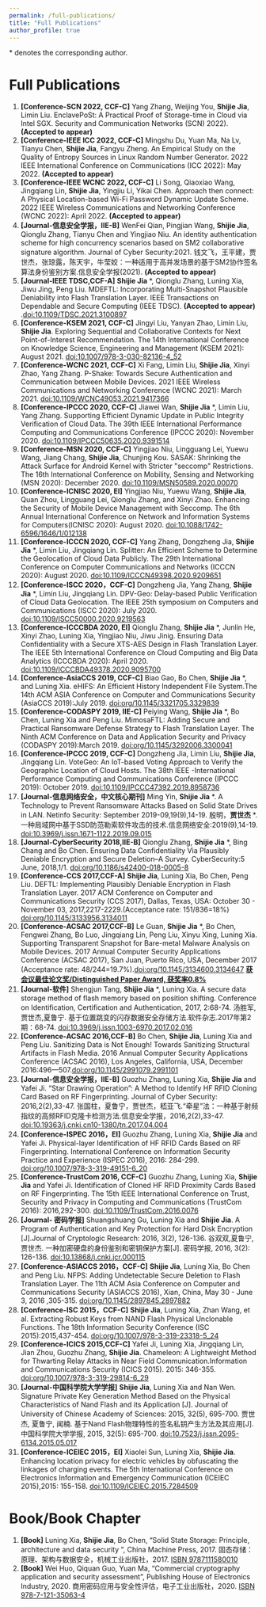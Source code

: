 ```yaml
---
permalink: /full-publications/
title: "Full Publications"
author_profile: true
---
```

\* denotes the corresponding author. 

Full Publications
======
1. **[Conference-SCN 2022, CCF-C]** Yang Zhang, Weijing You, **Shijie Jia**, Limin Liu. EnclavePoSt: A Practical Proof of Storage-time in Cloud via Intel SGX. Security and Communication Networks (SCN) 2022). **(Accepted to appear)** 
1. **[Conference-IEEE ICC 2022, CCF-C]** Mingshu Du, Yuan Ma, Na Lv, Tianyu Chen, **Shijie Jia**, Fangyu Zheng. An Empirical Study on the Quality of Entropy Sources in Linux Random Number Generator. 2022 IEEE International Conference on Communications (ICC 2022): May 2022. **(Accepted to appear)** 
1. **[Conference-IEEE WCNC 2022, CCF-C]** Li Song, Qiaoxiao Wang, Jingqiang Lin, **Shijie Jia**, Yingjiu Li, Yikai Chen. Approach then connect: A Physical Location-based Wi-Fi Password Dynamic Update Scheme. 2022 IEEE Wireless Communications and Networking Conference (WCNC 2022): April 2022. **(Accepted to appear)** 
1. **[Journal-信息安全学报，IIE-B]** WenFei Qian, Pingjian Wang, **Shijie Jia**, Qionglu Zhang, Tianyu Chen  and Yingjiao Niu. An identity authentication scheme for high concurrency scenarios based on SM2 collaborative signature algorithm. Journal of Cyber Security:2021. 钱文飞，王平建，贾世杰，张琼露，陈天宇，牛莹姣：一种适用于高并发场景的基于SM2协作签名算法身份鉴别方案.信息安全学报(2021). **(Accepted to appear)** 
1. **[Journal-IEEE TDSC,CCF-A]** **Shijie Jia** *, Qionglu Zhang, Luning Xia, Jiwu Jing, Peng Liu. MDEFTL: Incorporating Multi-Snapshot Plausible Deniability into Flash Translation Layer. IEEE Transactions on Dependable and Secure Computing (IEEE TDSC). **(Accepted to appear)** .[doi:10.1109/TDSC.2021.3100897](https://ieeexplore.ieee.org/document/9502511)
1. **[Conference-KSEM 2021, CCF-C]** Jingyi Liu, Yanyan Zhao, Limin Liu, **Shijie Jia**. Exploring Sequential and Collaborative Contexts for Next Point-of-Interest Recommendation. The 14th International Conference on Knowledge Science, Engineering and Management (KSEM 2021): August 2021. [doi:10.1007/978-3-030-82136-4_52](https://link.springer.com/chapter/10.1007/978-3-030-82136-4_52)
1. **[Conference-WCNC 2021, CCF-C]** Xi Fang, Limin Liu, **Shijie Jia**, Xinyi Zhao, Yang Zhang. P-Shake: Towards Secure Authentication and Communication between Mobile Devices. 2021 IEEE Wireless Communications and Networking Conference (WCNC 2021): March 2021. [doi:10.1109/WCNC49053.2021.9417366](https://ieeexplore.ieee.org/document/9417366)
1. **[Conference-IPCCC 2020, CCF-C]** Jiawei Wan, **Shijie Jia** *, Limin Liu, Yang Zhang. Supporting Efficient Dynamic Update in Public Integrity Verification of Cloud Data. The 39th IEEE International Performance Computing and Communications Conference (IPCCC 2020): November 2020. [doi:10.1109/IPCCC50635.2020.9391514](https://ieeexplore.ieee.org/abstract/document/9391514)
1. **[Conference-MSN 2020, CCF-C]** Yingjiao Niu, Lingguang Lei, Yuewu Wang, Jiang Chang, **Shijie Jia**, Chunjing Kou. SASAK: Shrinking the Attack Surface for Android Kernel with Stricter "seccomp" Restrictions. The 16th International Conference on Mobility, Sensing and Networking (MSN 2020): December 2020. [doi:10.1109/MSN50589.2020.00070](https://ieeexplore.ieee.org/abstract/document/9394235) 
1. **[Conference-ICNISC 2020, EI]** Yingjiao Niu, Yuewu Wang, **Shijie Jia**, Quan Zhou, Lingguang Lei, Qionglu Zhang, and Xinyi Zhao. Enhancing the Security of Mobile Device Management with Seccomp. The 6th Annual International Conference on Network and Information Systems for Computers(ICNISC 2020): August 2020. [doi:10.1088/1742-6596/1646/1/012138](https://doi.org/10.1088/1742-6596/1646/1/012138) 
1. **[Conference-ICCCN 2020, CCF-C]** Yang Zhang, Dongzheng Jia, **Shijie Jia** *, Limin Liu, Jingqiang Lin. Splitter: An Efficient Scheme to Determine the Geolocation of Cloud Data Publicly. The 29th International Conference on Computer Communications and Networks (ICCCN 2020): August 2020. [doi:10.1109/ICCCN49398.2020.9209651](https://ieeexplore.ieee.org/abstract/document/9209651) 
1. **[Conference-ISCC 2020，CCF-C]** Dongzheng Jia, Yang Zhang, **Shijie Jia** *, Limin Liu, Jingqiang Lin. DPV-Geo: Delay-based Public Verification of Cloud Data Geolocation. The IEEE 25th symposium on Computers and Communications (ISCC 2020): July 2020. [doi:10.1109/ISCC50000.2020.9219563](https://ieeexplore.ieee.org/abstract/document/9219563)  
1. **[Conference-ICCCBDA 2020, EI]** Qionglu Zhang, **Shijie Jia** *, Junlin He, Xinyi Zhao, Luning Xia, Yingjiao Niu, Jiwu Jinig. Ensuring Data Confidentiality with a Secure XTS-AES Design in Flash Translation Layer. The IEEE 5th International Conference on Cloud Computing and Big Data Analytics (ICCCBDA 2020): April 2020. [doi:10.1109/ICCCBDA49378.2020.9095700](https://ieeexplore.ieee.org/abstract/document/9095700)  
1. **[Conference-AsiaCCS 2019, CCF-C]** Biao Gao, Bo Chen, **Shijie Jia** *, and Luning Xia. eHIFS: An Efficient History Independent File System.The 14th ACM ASIA Conference on Computer and Communications Security (AsiaCCS 2019):July 2019. [doi:org/10.1145/3321705.3329839](https://dl.acm.org/doi/abs/10.1145/3321705.3329839)  
1. **[Conference-CODASPY 2019, IIE-C]** Peiying Wang, **Shijie Jia** *, Bo Chen, Luning Xia and Peng Liu. MimosaFTL: Adding Secure and Practical Ransomware Defense Strategy to Flash Translation Layer. The Ninth ACM Conference on Data and Application Security and Privacy (CODASPY 2019):March 2019. [doi:org/10.1145/3292006.3300041](https://dl.acm.org/doi/abs/10.1145/3292006.3300041)  
1. **[Conference-IPCCC 2019, CCF-C]** Dongzheng Jia, Limin Liu, **Shijie Jia**, Jingqiang Lin. VoteGeo: An IoT-based Voting Approach to Verify the Geographic Location of Cloud Hosts. The 38th IEEE -International Performance Computing and Communications Conference (IPCCC 2019): October 2019. [doi:10.1109/IPCCC47392.2019.8958736](https://ieeexplore.ieee.org/abstract/document/8958736)  
1. **[Journal-信息网络安全，中文核心期刊]** Ming Yin, **Shijie Jia** *. A Technology to Prevent Ransomware Attacks Based on Solid State Drives in LAN. Netinfo Security: September 2019-09,19(9),14-19. 殷明，**贾世杰** *. 一种局域网中基于SSD防范勒索软件攻击的技术.信息网络安全:2019(9),14-19. [doi:10.3969/j.issn.1671-1122.2019.09.015](http://netinfo-security.org/CN/10.3969/j.issn.1671-1122.2019.09.015)  
1. **[Journal-CyberSecurity 2018,IIE-B]** Qionglu Zhang, **Shijie Jia** *, Bing Chang and Bo Chen. Ensuring Data Confidentiality Via Plausibly Deniable Encryption and Secure Deletion–A Survey. CyberSecurity:5 June, 2018,1/1. [doi:org/10.1186/s42400-018-0005-8](https://cybersecurity.springeropen.com/articles/10.1186/s42400-018-0005-8)  
1. **[Conference-CCS 2017,CCF-A]** **Shijie Jia**, Luning Xia, Bo Chen, Peng Liu. DEFTL: Implementing Plausibly Deniable Encryption in Flash Translation Layer. 2017 ACM Conference on Computer and Communications Security (CCS 2017), Dallas, Texas, USA: October 30 - November 03, 2017,2217-2229.(Acceptance rate: 151/836=18%) [doi:org/10.1145/3133956.3134011](https://dl.acm.org/doi/abs/10.1145/3133956.3134011) 
1. **[Conference-ACSAC 2017,CCF-B]** Le Guan, **Shijie Jia** *, Bo Chen, Fengwei Zhang, Bo Luo, Jingqiang Lin, Peng Liu, Xinyu Xing, Luning Xia. Supporting Transparent Snapshot for Bare-metal Malware Analysis on Mobile Devices. 2017 Annual Computer Security Applications Conference (ACSAC 2017), San Juan, Puerto Rico, USA, December 2017 (Acceptance rate: 48/244=19.7%).[doi:org/10.1145/3134600.3134647](https://dl.acm.org/doi/10.1145/3134600.3134647) [**获会议最佳论文奖/Distinguished Paper Award, 获奖率0.8%**](https://www.acsac.org/archive/) 
1. **[Journal-软件]** Shengjun Tang, **Shijie Jia** *, Luning Xia. A secure data storage method of flash memory based on position shifting. Conference on Identification, Certification and Authentication, 2017, 2:68-74. 汤胜军,贾世杰,夏鲁宁. 基于位置跳变的闪存数据安全存储方法.软件杂志.2017年第2期：68-74. [doi:10.3969/j.issn.1003-6970.2017.02.016](https://www.cnki.com.cn/Article/CJFDTotal-RJZZ201702017.htm) 
1. **[Conference-ACSAC 2016,CCF-B]** Bo Chen, **Shijie Jia**, Luning Xia and Peng Liu. Sanitizing Data is Not Enough! Towards Sanitizing Structural Artifacts in Flash Media. 2016 Annual Computer Security Applications Conference (ACSAC 2016), Los Angeles, California, USA, December 2016:496—507.[doi:org/10.1145/2991079.2991101](https://dl.acm.org/doi/abs/10.1145/2991079.2991101) 
1. **[Journal-信息安全学报，IIE-B]** Guozhu Zhang, Luning Xia, **Shijie Jia** and Yafei Ji. “Star Drawing Operation”: A Method to Identify HF RFID Cloning Card Based on RF Fingerprinting. Journal of Cyber Security: 2016,2(2),33-47. 张国柱，夏鲁宁，贾世杰，嵇亚飞.“牵星”法：一种基于射频指纹的高频RFID克隆卡检测方法.信息安全学报，2016,2(2),33-47. [doi:10.19363/j.cnki.cn10-1380/tn.2017.04.004](http://jcs.iie.ac.cn/xxaqxb/ch/reader/view_abstract.aspx?file_no=20170204&flag=1) 
1. **[Conference-ISPEC 2016，EI]** Guozhu Zhang, Luning Xia, **Shijie Jia** and Yafei Ji. Physical-layer Identification of HF RFID Cards Based on RF Fingerprinting. International Conference on Information Security Practice and Experience (ISPEC 2016), 2016: 284-299. [doi:org/10.1007/978-3-319-49151-6_20](https://link.springer.com/chapter/10.1007/978-3-319-49151-6_20) 
1. **[Conference-TrustCom 2016, CCF-C]** Guozhu Zhang, Luning Xia, **Shijie Jia** and Yafei Ji. Identification of Cloned HF RFID Proximity Cards Based on RF Fingerprinting. The 15th IEEE International Conference on Trust, Security and Privacy in Computing and Communications (TrustCom 2016): 2016,292-300. [doi:10.1109/TrustCom.2016.0076](https://ieeexplore.ieee.org/abstract/document/7846959) 
1. **[Journal- 密码学报]** Shuangshuang Gu, Luning Xia and **Shijie Jia**. A Program of Authentication and Key Protection for Hard Disk Encryption [J].Journal of Cryptologic Research: 2016, 3(2), 126-136.  谷双双,夏鲁宁,贾世杰. 一种加密硬盘的身份鉴别和密钥保护方案[J]. 密码学报, 2016, 3(2): 126-136. [doi:10.13868/j.cnki.jcr.000115](http://www.jcr.cacrnet.org.cn/CN/abstract/abstract128.shtml) 
1. **[Conference-ASIACCS 2016，CCF-C]** **Shijie Jia**, Luning Xia, Bo Chen and Peng Liu. NFPS: Adding Undetectable Secure Deletion to Flash Translation Layer. The 11th ACM Asia Conference on Computer and Communications Security (ASIACCS 2016), Xian, China, May 30 - June 3, 2016 ,305-315. [doi:org/10.1145/2897845.2897882](https://dl.acm.org/doi/abs/10.1145/2897845.2897882) 
1. **[Conference-ISC 2015，CCF-C]** **Shijie Jia**, Luning Xia, Zhan Wang, et al. Extracting Robust Keys from NAND Flash Physical Unclonable Functions. The 18th Information Security Conference (ISC 2015):2015,437-454. [doi:org/10.1007/978-3-319-23318-5_24](https://link.springer.com/chapter/10.1007/978-3-319-23318-5_24) 
1. **[Conference-ICICS 2015,CCF-C]** Yafei Ji, Luning Xia, Jingqiang Lin, Jian Zhou, Guozhu Zhang, **Shijie Jia**. Chameleon: A Lightweight Method for Thwarting Relay Attacks in Near Field Communication.Information and Communications Security (ICICS 2015). 2015: 346-355. [doi:org/10.1007/978-3-319-29814-6_29](https://link.springer.com/chapter/10.1007/978-3-319-29814-6_29) 
1. **[Journal-中国科学院大学学报]** **Shijie Jia**, Luning Xia and Nan Wen. Signature Private Key Generation Method Based on the Physical Characteristics of Nand Flash and its Application [J]. Journal of University of Chinese Academy of Sciences: 2015, 32(5), 695-700. 贾世杰, 夏鲁宁, 闻楠. 基于Nand Flash物理特性的签名私钥产生方法及其应用[J]. 中国科学院大学学报, 2015, 32(5): 695-700. [doi:10.7523/j.issn.2095-6134.2015.05.017](http://journal.ucas.ac.cn/CN/10.7523/j.issn.2095-6134.2015.05.017) 
1. **[Conference-ICEIEC 2015，EI]** Xiaolei Sun, Luning Xia, **Shijie Jia**. Enhancing location privacy for electric vehicles by obfuscating the linkages of charging events. The 5th International Conference on Electronics Information and Emergency Communication (ICEIEC 2015),2015: 155-158. [doi:10.1109/ICEIEC.2015.7284509](https://ieeexplore.ieee.org/abstract/document/7284509) 

Book/Book Chapter
======
1. **[Book]** Luning Xia, **Shijie Jia**, Bo Chen, “Solid State Storage: Principle, architecture and data security ”, China Machine Press, 2017. 固态存储：原理、架构与数据安全，机械工业出版社，2017. [ISBN 9787111580010](http://www.hzcourse.com/web/refbook/detail/7235/216)
1. **[Book]** Wei Huo, Qiquan Guo, Yuan Ma, “Commercial cryptography application and security assessment”, Publishing House of Electronics Industry, 2020. 商用密码应用与安全性评估，电子工业出版社，2020. [ISBN 978-7-121-35063-4](https://www.phei.com.cn/module/goods/wssd_content.jsp?bookid=55847)